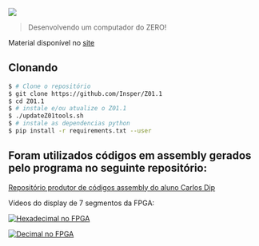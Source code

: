[![](icon-elementos.png)](https://insper.github.io/Z01.1/)

> Desenvolvendo um computador do ZERO!

Material disponível no [site](https://insper.github.io/Z01.1/)

## Clonando

``` bash
$ # Clone o repositório
$ git clone https://github.com/Insper/Z01.1
$ cd Z01.1
$ # instale e/ou atualize o Z01.1
$ ./updateZ01tools.sh
$ # instale as dependencias python
$ pip install -r requirements.txt --user
```

## Foram utilizados códigos em assembly gerados pelo programa no seguinte repositório:
[Repositório produtor de códigos assembly do aluno Carlos Dip](https://github.com/CEDipEngineering/Assembler)


Vídeos do display de 7 segmentos da FPGA:

[![Hexadecimal no FPGA](https://res.cloudinary.com/marcomontalbano/image/upload/v1583444450/video_to_markdown/images/youtube--m0UBh3lKe5Q-c05b58ac6eb4c4700831b2b3070cd403.jpg)](https://youtu.be/m0UBh3lKe5Q "Hexadecimal no FPGA")




[![Decimal no FPGA](https://res.cloudinary.com/marcomontalbano/image/upload/v1583444915/video_to_markdown/images/youtube--7tcXITCfEuU-c05b58ac6eb4c4700831b2b3070cd403.jpg)](https://youtu.be/7tcXITCfEuU "Decimal no FPGA")